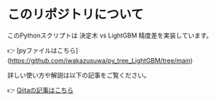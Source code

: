 # このリポジトリについて

このPythonスクリプトは 決定木 vs LightGBM 精度差を実装しています。

👉 [pyファイルはこちら] (https://github.com/iwakazusuwa/py_tree_LightGBM/tree/main)

詳しい使い方や解説は以下の記事をご覧ください。

👉 [Qiitaの記事はこちら](https://qiita.com/iwakazusuwa/items/b794a2bcaed031c6ba46)


